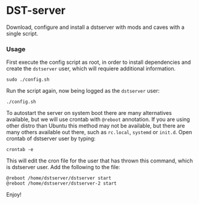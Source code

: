 # DST-server
Download, configure and install a dstserver with mods and caves with a single script.

### Usage
First execute the config script as root, in order to install dependencies and create the `dstserver` user, which will requiere additional information.
```
sudo ./config.sh
```
Run the script again, now being logged as the `dstserver` user:
```
./config.sh
```

To autostart the server on system boot there are many alternatives available, but
we will use crontab with `@reboot` annotation. If you are using other distro than Ubuntu this method may not be available, but there are many others available out there, such as `rc.local`, `systemd` or `init.d`. Open crontab of dstserver user by typing:
```
crontab -e
```
This will edit the cron file for the user that has thrown this command, which is dstserver user.
Add the following to the file:
```
@reboot /home/dstserver/dstserver start
@reboot /home/dstserver/dstserver-2 start
```

Enjoy!
